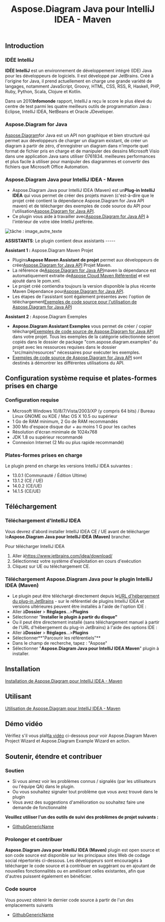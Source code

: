 ﻿---
title: Aspose.Diagram Java pour IntelliJ IDEA - Maven
type: docs
weight: 20
url: /fr/java/aspose-diagram-java-for-intellij-idea-maven/
---
## **Introduction**
### **IDÉE IntelliJ**
**IDÉE IntelliJ** est un environnement de développement intégré (IDE) Java pour les développeurs de logiciels. Il est développé par JetBrains. Créé à l'origine for Java, il prend actuellement en charge une grande variété de langages, notamment JavaScript, Groovy, HTML, CSS, RSS, R, Haskell, PHP, Ruby, Python, Scala, Clojure et Kotlin.

 Dans un 2010**Infomonde** rapport, IntelliJ a reçu le score le plus élevé du centre de test parmi les quatre meilleurs outils de programmation Java : Eclipse, IntelliJ IDEA, NetBeans et Oracle JDeveloper.
### **Aspose.Diagram for Java**
[Aspose.Diagram](https://products.aspose.com/diagram/java/)for Java est un API non graphique et bien structuré qui permet aux développeurs de charger un diagram existant, de créer un diagram à partir de zéro, d'enregistrer un diagram dans n'importe quel format de fichier pris en charge et de manipuler des dessins Microsoft Visio dans une application Java sans utiliser 0761834. meilleures performances et plus facile à utiliser pour manipuler des diagrammes et convertir des fichiers que Microsoft Office Automation.
### **Aspose.Diagram Java pour IntelliJ IDEA - Maven**
-  Aspose.Diagram Java pour IntelliJ IDEA (Maven) est un**Plug-in IntelliJ IDEA** qui vous permet de créer des projets maven (c'est-à-dire que le projet créé contient la dépendance Aspose.Diagram for Java API maven) et de télécharger des exemples de code source du API pour l'utilisation[Aspose.Diagram for Java API](https://products.aspose.com/diagram/java/).
-  Ce plugin vous aide à travailler avec[Aspose.Diagram for Java API](https://products.aspose.com/diagram/java/) à l'intérieur de votre idée IntelliJ préférée.

![tâche : image_autre_texte](http://i.imgur.com/KWKGljg.png)


**ASSISTANTS**:
Le plugin contient deux assistants -----

**Assistant 1 :** Aspose.Diagram Maven Projet

-  Plugins**Aspose Maven Assistant de projet** permet aux développeurs de créer[Aspose.Diagram for Java API](https://products.aspose.com/diagram/java/) Projet Maven.
-  La référence de[Aspose.Diagram for Java API](https://products.aspose.com/diagram/java/)maven la dépendance est automatiquement extraite de[Aspose Cloud Maven Référentiel](hhttps://repository.aspose.com/webapp/#/artifacts/browse/tree/General/repo/com/aspose/aspose-diagram) et est ajouté dans le pom.xml.
-  Le projet créé contiendra toujours la version disponible la plus récente Maven Dépendance pour[Aspose.Diagram for Java API](http://www.aspose.com/java/diagram-component.aspx).
-  Les étapes de l'assistant sont également présentes avec l'option de téléchargement[Exemples de code source pour l'utilisation de Aspose.Diagram for Java API](https://github.com/asposediagram/Aspose.Diagram-for-Java/tree/master/Examples)

**Assistant 2 :** Aspose.Diagram Exemples

- **Aspose.Diagram Assistant Exemples** vous permet de créer / copier téléchargé[Exemples de code source de Aspose.Diagram for Java API](https://github.com/asposediagram/Aspose.Diagram-for-Java/tree/master/Examples) dans votre projet. Tous les exemples de la catégorie sélectionnée seront copiés dans le dossier de package "com.aspose.diagram.examples" du projet avec les ressources requises dans le dossier "src/main/resources" nécessaires pour exécuter les exemples.
- [Exemples de code source de Aspose.Diagram for Java API](https://github.com/asposediagram/Aspose.Diagram-for-Java/tree/master/Examples) sont destinés à démontrer les différentes utilisations du API.
## **Configuration système requise et plates-formes prises en charge**
### **Configuration requise**
- Microsoft Windows 10/8/7/Vista/2003/XP (y compris 64 bits) / Bureau Linux GNOME ou KDE / Mac OS X 10.5 ou supérieur
- 1 Go de RAM minimum, 2 Go de RAM recommandés
- 300 Mo d'espace disque dur + au moins 1 G pour les caches
- Résolution d'écran minimale de 1024x768
- JDK 1.8 ou supérieur recommandé
- Connexion Internet (2 Mo ou plus rapide recommandé)
### **Plates-formes prises en charge**
Le plugin prend en charge les versions IntelliJ IDEA suivantes :

- 13.0.1 (Communauté / Édition Ultime)
- 13.1.2 (CE / UE)
- 14.0.2 (CE/UE)
- 14.1.5 (CE/UE)
## **Téléchargement**
### **Téléchargement d'IntelliJ IDEA**
 Vous devrez d'abord installer IntelliJ IDEA CE / UE avant de télécharger le**Aspose.Diagram Java pour IntelliJ IDEA (Maven)** brancher.

Pour télécharger IntelliJ IDEA

1.  Aller à<https://www.jetbrains.com/idea/download/>
1. Sélectionnez votre système d'exploitation en cours d'exécution
1. Cliquez sur UE ou téléchargement CE.
### **Téléchargement Aspose.Diagram Java pour le plugin IntelliJ IDEA (Maven)**
-  Le plugin peut être téléchargé directement depuis le[URL d'hébergement du plug-in JetBrains](https://goo.gl/JjSReR) - sur le référentiel de plugins IntelliJ IDEA
et versions ultérieures peuvent être installés à l'aide de l'option IDE :
 - Aller à**Dossier** > **Réglages**...>**Plugins**
 - Sélectionner "**Installer le plugin à partir du disque"**
-  Ou il peut être directement installé (sans téléchargement manuel à partir de l'URL d'hébergement du plug-in JetBrains) à l'aide des options IDE :
 - Aller à**Dossier** > **Réglages**...>**Plugins**
 - Sélectionner**"Parcourir les référentiels"**
 - Dans le champ de recherche, tapez : "Aspose"
 - Sélectionner "**Aspose.Diagram Java pour IntelliJ IDEA Maven**" plugin à installer.
## **Installation**
[Installation de Aspose.Diagram pour IntelliJ IDEA - Maven](/diagram/fr/java/installing-and-using-aspose-diagram-for-intellij-idea-maven/#installing)
## **Utilisant**
[Utilisation de Aspose.Diagram pour IntelliJ IDEA - Maven](/diagram/fr/java/installing-and-using-aspose-diagram-for-intellij-idea-maven/#using)
## **Démo vidéo**
 Vérifiez s'il vous plaît[la vidéo](https://youtu.be/-xC88uuv4eI) ci-dessous pour voir Aspose.Diagram Maven Project Wizard et Aspose.Diagram Example Wizard en action.
## **Soutenir, étendre et contribuer**
### **Soutien**
- Si vous aimez voir les problèmes connus / signalés (par les utilisateurs ou l'équipe QA) dans le plugin.
- Ou vous souhaitez signaler tout problème que vous avez trouvé dans le plugin
- Vous avez des suggestions d'amélioration ou souhaitez faire une demande de fonctionnalité

**Veuillez utiliser l'un des outils de suivi des problèmes de projet suivants :**

- [GithubGenericName](https://github.com/asposediagram/Aspose.Diagram-for-Java/issues)
### **Prolonger et contribuer**
**Aspose.Diagram Java pour IntelliJ IDEA (Maven)** plugin est open source et son code source est disponible sur les principaux sites Web de codage social répertoriés ci-dessous. Les développeurs sont encouragés à télécharger le code source et à contribuer en suggérant ou en ajoutant de nouvelles fonctionnalités ou en améliorant celles existantes, afin que d'autres puissent également en bénéficier.
### **Code source**
Vous pouvez obtenir le dernier code source à partir de l'un des emplacements suivants

- [GithubGenericName](https://github.com/aspose-diagram/Aspose.Diagram-for-Java/tree/master/Plugins/Aspose_Diagram_Java_for_IntelliJ(Maven))
